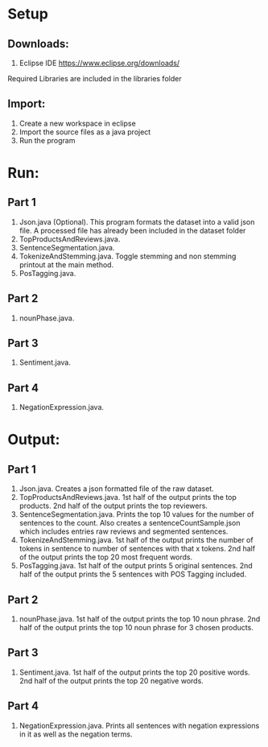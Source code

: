 # Setup

## Downloads:
1) Eclipse IDE https://www.eclipse.org/downloads/

Required Libraries are included in the libraries folder

## Import:
1) Create a new workspace in eclipse
2) Import the source files as a java project
3) Run the program

# Run:
## Part 1
1) Json.java (Optional). This program formats the dataset into a valid json file. A processed file has already been included in the dataset folder
2) TopProductsAndReviews.java. 
3) SentenceSegmentation.java. 
4) TokenizeAndStemming.java. Toggle stemming and non stemming printout at the main method.
5) PosTagging.java.

## Part 2
1) nounPhase.java. 

## Part 3
1) Sentiment.java. 

## Part 4
1) NegationExpression.java. 

# Output:
## Part 1
1) Json.java. Creates a json formatted file of the raw dataset.
2) TopProductsAndReviews.java. 1st half of the output prints the top products. 2nd half of the output prints the top reviewers.
3) SentenceSegmentation.java. Prints the top 10 values for the number of sentences to the count. Also creates a sentenceCountSample.json which includes entries raw reviews and segmented sentences.
4) TokenizeAndStemming.java. 1st half of the output prints the number of tokens in sentence to number of sentences with that x tokens. 2nd half of the output prints the top 20 most frequent words.
5) PosTagging.java. 1st half of the output prints 5 original sentences. 2nd half of the output prints the 5 sentences with POS Tagging included.

## Part 2
1) nounPhase.java. 1st half of the output prints the top 10 noun phrase. 2nd half of the output prints the top 10 noun phrase for 3 chosen products.

## Part 3
1) Sentiment.java. 1st half of the output prints the top 20 positive words. 2nd half of the output prints the top 20 negative words.

## Part 4
1) NegationExpression.java. Prints all sentences with negation expressions in it as well as the negation terms.
